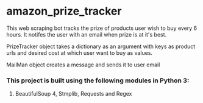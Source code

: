 <h1>amazon_prize_tracker</h1>
<p>This web scraping bot tracks the prize of products user wish to buy every 6 hours. It notifes the user with an email when prize is at it's best.</p>

<p>PrizeTracker object takes a dictionary as an argument with keys as product urls and desired cost at which user want to buy as values.</p>
<p>MailMan object creates a message and sends it to user email</p>
<h3>This project is built using the following modules in Python 3:</h3>
<ol>
  <li>BeautifulSoup 4, Stmplib, Requests and Regex</li>
</ol>
